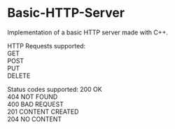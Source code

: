 # Basic-HTTP-Server
Implementation of a basic HTTP server made with C++.

HTTP Requests supported:  
GET  
POST   
PUT   
DELETE  

Status codes supported:
200   OK  
404  NOT FOUND  
400  BAD REQUEST  
201  CONTENT  CREATED  
204  NO  CONTENT  

